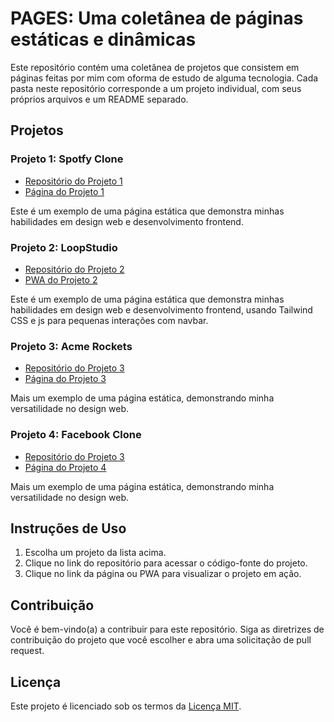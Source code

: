 # PAGES: Uma coletânea de páginas estáticas e dinâmicas

Este repositório contém uma coletânea de projetos que consistem em páginas feitas por mim com oforma de estudo de alguma tecnologia. Cada pasta neste repositório corresponde a um projeto individual, com seus próprios arquivos e um README separado.

## Projetos

### Projeto 1: Spotfy Clone

- [Repositório do Projeto 1](./1%20-%20spotfy-clone/)
- [Página do Projeto 1](https://spotify-clonebyjota.netlify.app/)

Este é um exemplo de uma página estática que demonstra minhas habilidades em design web e desenvolvimento frontend.

### Projeto 2: LoopStudio

- [Repositório do Projeto 2](./2%20-%20loopStudio/)
- [PWA do Projeto 2](https://jota-loopstudio.netlify.app/)


Este é um exemplo de uma página estática que demonstra minhas habilidades em design web e desenvolvimento frontend, usando Tailwind CSS e js para pequenas interações com navbar. 

### Projeto 3: Acme Rockets

- [Repositório do Projeto 3](./3%20-%20Acme%20Rockets/)
- [Página do Projeto 3](https://jota-acmerockets.netlify.app)

Mais um exemplo de uma página estática, demonstrando minha versatilidade no design web.
### Projeto 4: Facebook Clone

- [Repositório do Projeto 3](./4%20-%20facebook-clone/)
- [Página do Projeto 4](https://jotafacebookclone.netlify.app/)

Mais um exemplo de uma página estática, demonstrando minha versatilidade no design web.

## Instruções de Uso

1. Escolha um projeto da lista acima.
2. Clique no link do repositório para acessar o código-fonte do projeto.
3. Clique no link da página ou PWA para visualizar o projeto em ação.

## Contribuição

Você é bem-vindo(a) a contribuir para este repositório. Siga as diretrizes de contribuição do projeto que você escolher e abra uma solicitação de pull request.

## Licença

Este projeto é licenciado sob os termos da [Licença MIT](LICENSE).
